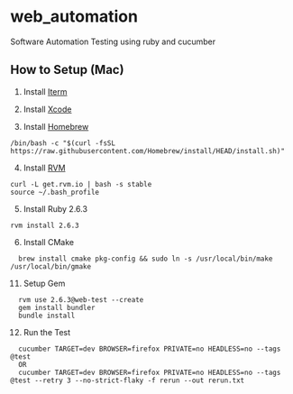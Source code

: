 # web_automation
Software Automation Testing using ruby and cucumber

## How to Setup (Mac)

1. Install [Iterm](https://iterm2.com/downloads.html)


2. Install [Xcode](https://apps.apple.com/us/app/xcode/id497799835?mt=12)


3. Install [Homebrew](https://brew.sh/)

  ```
  /bin/bash -c "$(curl -fsSL https://raw.githubusercontent.com/Homebrew/install/HEAD/install.sh)"
  ```

4. Install [RVM](https://rvm.io/)

  ```
  curl -L get.rvm.io | bash -s stable
  source ~/.bash_profile
  ```

5. Install Ruby 2.6.3

  ```
  rvm install 2.6.3
  ```

6. Install CMake

  ```
    brew install cmake pkg-config && sudo ln -s /usr/local/bin/make /usr/local/bin/gmake
  ```

11. Setup Gem

  ```
    rvm use 2.6.3@web-test --create
    gem install bundler
    bundle install
  ```

12. Run the Test

  ```
    cucumber TARGET=dev BROWSER=firefox PRIVATE=no HEADLESS=no --tags @test
    OR
    cucumber TARGET=dev BROWSER=firefox PRIVATE=no HEADLESS=no --tags @test --retry 3 --no-strict-flaky -f rerun --out rerun.txt
  ```
